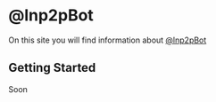 # @lnp2pBot

On this site you will find information about [@lnp2pBot](https://t.me/lnp2pbot)

## Getting Started

Soon
